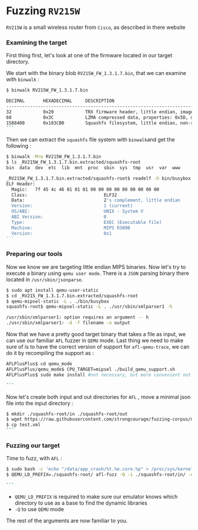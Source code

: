 # Fuzzing `RV215W`

`RV215W` is a small wireless router from `Cisco`, as described in there website 

[Cisco website]: https://www.cisco.com/c/en/us/products/collateral/routers/rv215w-wireless-n-vpn-router/data_sheet_c78-712088.html	"Cisco website"



### Examining the target

First thing first, let's look at one of the firmware located in our target directory.

We start with the binary blob `RV215W_FW_1.3.1.7.bin`, that we can examine with `binwalk` :

````bash
$ binwalk RV215W_FW_1.3.1.7.bin

DECIMAL       HEXADECIMAL     DESCRIPTION
--------------------------------------------------------------------------------
32            0x20            TRX firmware header, little endian, image size: 11018240 bytes, CRC32: 0x7F23D367, flags: 0x0, version: 1, header size: 28 bytes, loader offset: 0x1C, linux kernel offset: 0x183C90, rootfs offset: 0x0
60            0x3C            LZMA compressed data, properties: 0x5D, dictionary size: 65536 bytes, uncompressed size: 4481156 bytes
1588400       0x183CB0        Squashfs filesystem, little endian, non-standard signature, version 3.0, size: 9425813 bytes, 1182 inodes, blocksize: 65536 bytes, created: 2020-05-15 00:48:58
```
````

Then we can extract the `squashfs` file system with `binwalk`and get the following :

````bash
$ binwalk -Mre RV215W_FW_1.3.1.7.bin
$ ls _RV215W_FW_1.3.1.7.bin.extracted/squashfs-root
bin  data  dev  etc  lib  mnt  proc  sbin  sys  tmp  usr  var  www

_RV215W_FW_1.3.1.7.bin.extracted/squashfs-root$ readelf -h bin/busybox
ELF Header:
  Magic:   7f 45 4c 46 01 01 01 00 00 00 00 00 00 00 00 00
  Class:                             ELF32
  Data:                              2's complement, little endian
  Version:                           1 (current)
  OS/ABI:                            UNIX - System V
  ABI Version:                       0
  Type:                              EXEC (Executable file)
  Machine:                           MIPS R3000
  Version:                           0x1
```

````

### Preparing our tools

Now we know we are targeting little endian MIPS binaries. Now let's try to execute a binary using `qemu user mode`. There is a `JSON` parsing binary there located in `/usr/sbin/jsonparse`.

```bash
$ sudo apt install qemu-user-static
$ cd _RV215_FW_1.3.1.7.bin.extracted/squashfs-root
$ qemu-mipsel-static -L . ./bin/busybox
squashfs-root$ qemu-mipsel-static -L . ./usr/sbin/xmlparser1 -h

/usr/sbin/xmlparser1: option requires an argument -- h
./usr/sbin/xmlparser1: -d -f filename -o output
```



Now that we have a pretty good target binary that takes a file as input, we can use our familiar `AFL` fuzzer in `QEMU` mode. Last thing we need to make sure of is to have the correct version of support for `afl-qemu-trace`, we can do it by recompiling the support as :



````bash
AFLPlusPlus$ cd qemu_mode
AFLPlusPlus/qemu_mode$ CPU_TARGET=mipsel ./build_qemu_support.sh
AFLPlusPlus$ sudo make install #not necessary, but more convenient not to have long paths in command

```
````

Now let's create both input and out directories for `AFL` , move a minimal json file into the input directory :



````bash
$ mkdir ./squashfs-root/in ./squashfs-root/out
$ wget https://raw.githubusercontent.com/strongcourage/fuzzing-corpus/master/xml/test.xml
$ cp test.xml
```
````

### Fuzzing our target

Time to fuzz, with `AFL` :

````bash
$ sudo bash -c 'echo "/data/app_crash/%t.%e.core.%p" > /proc/sys/kernel/core_pattern'
$ QEMU_LD_PREFIX=./squashfs-root/ afl-fuzz -Q -i ./squashfs-root/in/ -o ./squashfs-root/sync_dir/ -- ./squashfs-root/usr/sbin/xmlparser1 -d -f @@ -o /dev/null

```
````

- `QEMU_LD_PREFIX` is required to make sure our emulator knows which directory to use as a base to find the dynamic libraries
- `-Q` to use `QEMU` mode

The rest of the arguments are now familiar to you.
